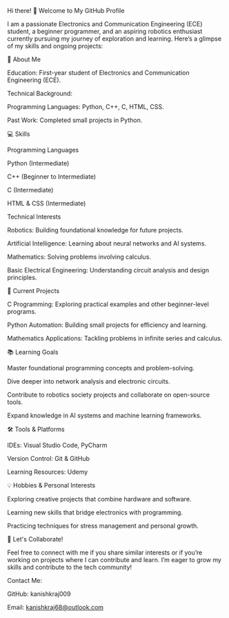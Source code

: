 Hi there! 👋 Welcome to My GitHub Profile

I am a passionate Electronics and Communication Engineering (ECE) student, a beginner programmer, and an aspiring robotics enthusiast currently pursuing my journey of exploration and learning. Here’s a glimpse of my skills and ongoing projects:

🌟 About Me

Education: First-year student of Electronics and Communication Engineering (ECE).

Technical Background:

Programming Languages: Python, C++, C, HTML, CSS.

Past Work: Completed small projects in Python.

💻 Skills

Programming Languages

Python (Intermediate)

C++ (Beginner to Intermediate)

C (Intermediate)

HTML & CSS (Intermediate)

Technical Interests

Robotics: Building foundational knowledge for future projects.

Artificial Intelligence: Learning about neural networks and AI systems.

Mathematics: Solving problems involving calculus.

Basic Electrical Engineering: Understanding circuit analysis and design principles.

🚀 Current Projects

C Programming: Exploring practical examples and other beginner-level programs.

Python Automation: Building small projects for efficiency and learning.

Mathematics Applications: Tackling problems in infinite series and calculus.

📚 Learning Goals

Master foundational programming concepts and problem-solving.

Dive deeper into network analysis and electronic circuits.

Contribute to robotics society projects and collaborate on open-source tools.

Expand knowledge in AI systems and machine learning frameworks.

🛠️ Tools & Platforms

IDEs: Visual Studio Code, PyCharm

Version Control: Git & GitHub

Learning Resources: Udemy

💡 Hobbies & Personal Interests

Exploring creative projects that combine hardware and software.

Learning new skills that bridge electronics with programming.

Practicing techniques for stress management and personal growth.

🤝 Let's Collaborate!

Feel free to connect with me if you share similar interests or if you’re working on projects where I can contribute and learn. I’m eager to grow my skills and contribute to the tech community!

Contact Me:

GitHub: kanishkraj009

Email: kanishkraj68@outlook.com


